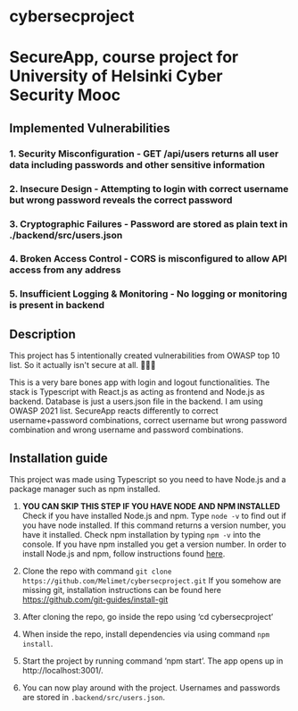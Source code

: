 # cybersecproject
# SecureApp, course project for University of Helsinki Cyber Security Mooc

## Implemented Vulnerabilities
### 1. Security Misconfiguration - GET /api/users returns all user data including passwords and other sensitive information
### 2. Insecure Design - Attempting to login with correct username but wrong password reveals the correct password
### 3. Cryptographic Failures - Password are stored as plain text in ./backend/src/users.json 
### 4. Broken Access Control - CORS is misconfigured to allow API access from any address
### 5. Insufficient Logging & Monitoring - No logging or monitoring is present in backend

## Description
This project has 5 intentionally created vulnerabilities from OWASP top 10 list. So it actually isn't secure at all. 🤯🤯🤯

This is a very bare bones app with login and logout functionalities. The stack is Typescript with React.js as acting as frontend and Node.js as backend. Database is just a users.json file in the backend.  I am using OWASP 2021 list. SecureApp reacts differently to correct username+password combinations, correct username but wrong password combination and wrong username and password combinations.

## Installation guide
This project was made using Typescript so you need to have Node.js and a package manager such as npm installed.

1. **YOU CAN SKIP THIS STEP IF YOU HAVE NODE AND NPM INSTALLED** 
 Check if you have installed Node.js and npm. Type `node -v` to find out if you have node installed. If this command returns a version number, you have it installed. Check npm installation by typing `npm -v` into the console. If you have npm installed you get a version number.
In order to install Node.js and npm, follow instructions found [here](https://docs.npmjs.com/downloading-and-installing-node-js-and-npm).

1. Clone the repo with command `git clone https://github.com/Melimet/cybersecproject.git`
If you somehow are missing git, installation instructions can be found here https://github.com/git-guides/install-git

1. After cloning the repo, go inside the repo using ‘cd cybersecproject’

2. When inside the repo, install dependencies via using command `npm install`.

3. Start the project by running command ‘npm start’. The app opens up in http://localhost:3001/.

4. You can now play around with the project. Usernames and passwords are stored in `.backend/src/users.json`.

